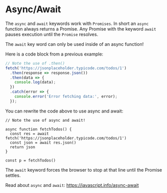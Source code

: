 # Async/Await

The `async` and `await` keywords work with `Promises`. In short an `async` function always returns a Promise. Any Promise with the keyword `await` pauses execution until the `Promise` resolves. 

The `await` key word can only be used inside of an async function!

Here is a code block from a previous example:

```js
// Note the use of .then()
fetch('https://jsonplaceholder.typicode.com/todos/1')
  .then(response => response.json())
  .then(data => {
    console.log(data);
  })
  .catch(error => {
    console.error('Error fetching data:', error);
  });

```

You can rewrite the code above to use async and await: 

```JS
// Note the use of async and await!

async function fetchTodos() {
  const res = await fetch('https://jsonplaceholder.typicode.com/todos/1')
  const json = await res.json()
  return json
}

const p = fetchTodos() 
```

The `await` keyword forces the browser to stop at that line until the Promise settles. 

Read about `async` and `await`: https://javascript.info/async-await